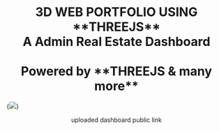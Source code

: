 <h1 classname="bold" align="center"> 3D WEB PORTFOLIO USING **THREEJS** <br> 
  A Admin Real Estate Dashboard <br> <br>Powered by **THREEJS & many more**<br> </h1>

{*<img src="https://user-images.githubusercontent.com/91045673/218452545-05a3da16-1263-4983-8fc1-f12f9b082d1b.jpg" />*}

<p align="center">uploaded dashboard public link</p>
